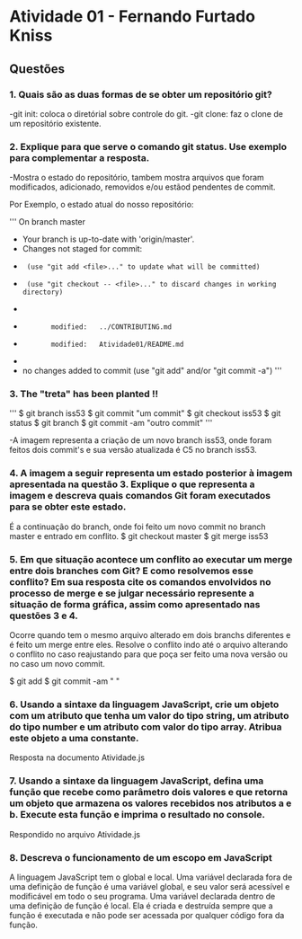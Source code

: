 # Atividade 01 -  Fernando Furtado Kniss

## Questões

### 1. Quais são as duas formas de se obter um repositório git?

-git init: coloca o diretórial sobre controle do git.
-git clone: faz o clone de um repositório existente.


### 2. Explique para que serve o comando git status. Use exemplo para complementar a resposta.

-Mostra o estado do repositório, tambem mostra arquivos que foram modificados, adicionado, removidos e/ou estãod pendentes de commit.

Por Exemplo, o estado atual do nosso repositório:

'''
On branch master
+    Your branch is up-to-date with 'origin/master'.
+    Changes not staged for commit:
+      (use "git add <file>..." to update what will be committed)
+      (use "git checkout -- <file>..." to discard changes in working directory)
+
+            modified:   ../CONTRIBUTING.md
+            modified:   Atividade01/README.md
+
+    no changes added to commit (use "git add" and/or "git commit -a")
'''

### 3. The "treta" has been planted !!

'''
$ git branch iss53
$ git commit "um commit"
$ git checkout iss53
$ git status
$ git branch
$ git commit -am "outro commit"
'''

-A imagem representa a criação de um novo branch iss53, onde foram feitos dois commit's e sua versão atualizada é C5 no branch iss53.

### 4. A imagem a seguir representa um estado posterior à imagem apresentada na questão 3. Explique o que representa a imagem e descreva quais comandos Git foram executados para se obter este estado.

É a continuação do branch, onde foi feito um novo commit no branch master e entrado em conflito.
$ git checkout master
$ git merge iss53


### 5. Em que situação acontece um conflito ao executar um merge entre dois branches com Git? E como resolvemos esse conflito? Em sua resposta cite os comandos envolvidos no processo de merge e se julgar necessário represente a situação de forma gráfica, assim como apresentado nas questões 3 e 4.

Ocorre quando tem o mesmo arquivo alterado em dois branchs diferentes e é feito um merge entre eles.
Resolve o conflito indo até o arquivo alterando o conflito no caso reajustando para que poça ser feito uma nova versão ou no caso um novo commit.

$ git add
$ git commit -am " "

### 6. Usando a sintaxe da linguagem JavaScript, crie um objeto com um atributo que tenha um valor do tipo string, um atributo do tipo number e um atributo com valor do tipo array. Atribua este objeto a uma constante.

Resposta na documento Atividade.js

### 7. Usando a sintaxe da linguagem JavaScript, defina uma função que recebe como parâmetro dois valores e que retorna um objeto que armazena os valores recebidos nos atributos a e b. Execute esta função e imprima o resultado no console.

Respondido no arquivo Atividade.js

### 8. Descreva o funcionamento de um escopo em JavaScript

A linguagem JavaScript tem o global e local.  Uma variável declarada fora de uma definição de função é uma variável global, e seu valor será acessível e modificável em todo o seu programa.  Uma variável declarada dentro de uma definição de função é local.  Ela é criada e destruída sempre que a função é executada e não pode ser acessada por qualquer código fora da função.
